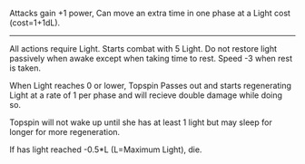 
Attacks gain +1 power, Can move an extra time in one phase at a Light cost (cost=1+1dL). 

---

All actions require Light. Starts combat with 5 Light. Do not restore light passively when awake except when taking time to rest. Speed -3 when rest is taken.

When Light reaches 0 or lower, Topspin Passes out and starts regenerating Light at a rate of 1 per phase and will recieve double damage while doing so.

Topspin will not wake up until she has at least 1 light but may sleep for longer for more regeneration.

If has light reached -0.5*L (L=Maximum Light), die.
